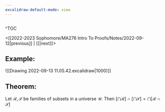 ```yaml
---
excalidraw-default-mode: view
---
```



```toc

```

^TOC

<[[2022-2023 Sophomore/MA276 Intro To Proofs/Notes/2022-09-12|previous]] | [[|next]]>


## Example:
![[Drawing 2022-09-13 11.05.42.excalidraw|1000)]]


## Theorem:

Let $\mathcal{R},\mathcal{S}$ be families of subsets in a universe $\mathcal{U}$. Then $[\bigcap\mathcal{R}] \cap [\bigcap \mathcal{S}] = \bigcap[\mathcal{R}\cap \mathcal{S}]$

